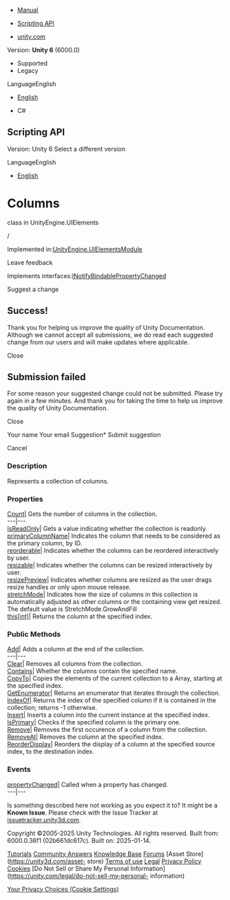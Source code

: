 [ ]()

  * [Manual](../Manual/index.html)
  * [Scripting API](../ScriptReference/index.html)

  * [unity.com](https://unity.com/)

Version: **Unity 6** (6000.0)

  * Supported
  * Legacy

LanguageEnglish

  * [English]()

  * C#

[ ](https://docs.unity3d.com)

## Scripting API

Version: Unity 6 Select a different version

LanguageEnglish

  * [English]()

# Columns

class in UnityEngine.UIElements

/

Implemented
in:[UnityEngine.UIElementsModule](UnityEngine.UIElementsModule.html)

Leave feedback

  

Implements
interfaces:[INotifyBindablePropertyChanged](UIElements.INotifyBindablePropertyChanged.html)

Suggest a change

## Success!

Thank you for helping us improve the quality of Unity Documentation. Although
we cannot accept all submissions, we do read each suggested change from our
users and will make updates where applicable.

Close

## Submission failed

For some reason your suggested change could not be submitted. Please <a>try
again</a> in a few minutes. And thank you for taking the time to help us
improve the quality of Unity Documentation.

Close

Your name Your email Suggestion* Submit suggestion

Cancel

[ ]()

### Description

Represents a collection of columns.

### Properties

[Count](UIElements.Columns.Count.html)|  Gets the number of columns in the
collection.  
---|---  
[IsReadOnly](UIElements.Columns.IsReadOnly.html)|  Gets a value indicating
whether the collection is readonly.  
[primaryColumnName](UIElements.Columns-primaryColumnName.html)|  Indicates the
column that needs to be considered as the primary column, by ID.  
[reorderable](UIElements.Columns-reorderable.html)|  Indicates whether the
columns can be reordered interactively by user.  
[resizable](UIElements.Columns-resizable.html)|  Indicates whether the columns
can be resized interactively by user.  
[resizePreview](UIElements.Columns-resizePreview.html)|  Indicates whether
columns are resized as the user drags resize handles or only upon mouse
release.  
[stretchMode](UIElements.Columns-stretchMode.html)|  Indicates how the size of
columns in this collection is automatically adjusted as other columns or the
containing view get resized. The default value is StretchMode.GrowAndFill  
[this[int]](UIElements.Columns.Index_operator.html)|  Returns the column at
the specified index.  
  
### Public Methods

[Add](UIElements.Columns.Add.html)|  Adds a column at the end of the
collection.  
---|---  
[Clear](UIElements.Columns.Clear.html)|  Removes all columns from the
collection.  
[Contains](UIElements.Columns.Contains.html)|  Whether the columns contain the
specified name.  
[CopyTo](UIElements.Columns.CopyTo.html)|  Copies the elements of the current
collection to a Array, starting at the specified index.  
[GetEnumerator](UIElements.Columns.GetEnumerator.html)|  Returns an enumerator
that iterates through the collection.  
[IndexOf](UIElements.Columns.IndexOf.html)|  Returns the index of the
specified column if it is contained in the collection; returns -1 otherwise.  
[Insert](UIElements.Columns.Insert.html)|  Inserts a column into the current
instance at the specified index.  
[IsPrimary](UIElements.Columns.IsPrimary.html)|  Checks if the specified
column is the primary one.  
[Remove](UIElements.Columns.Remove.html)|  Removes the first occurence of a
column from the collection.  
[RemoveAt](UIElements.Columns.RemoveAt.html)|  Removes the column at the
specified index.  
[ReorderDisplay](UIElements.Columns.ReorderDisplay.html)|  Reorders the
display of a column at the specified source index, to the destination index.  
  
### Events

[propertyChanged](UIElements.Columns-propertyChanged.html)|  Called when a
property has changed.  
---|---  
  
Is something described here not working as you expect it to? It might be a
**Known Issue**. Please check with the Issue Tracker at
[issuetracker.unity3d.com](https://issuetracker.unity3d.com).

Copyright ©2005-2025 Unity Technologies. All rights reserved. Built from:
6000.0.36f1 (02b661dc617c). Built on: 2025-01-14.

[Tutorials](https://unity3d.com/learn) [Community
Answers](https://answers.unity3d.com) [Knowledge
Base](https://support.unity3d.com/hc/en-us)
[Forums](https://forum.unity3d.com) [Asset Store](https://unity3d.com/asset-
store) [Terms of use](https://docs.unity3d.com/Manual/TermsOfUse.html)
[Legal](https://unity.com/legal) [Privacy
Policy](https://unity.com/legal/privacy-policy)
[Cookies](https://unity.com/legal/cookie-policy) [Do Not Sell or Share My
Personal Information](https://unity.com/legal/do-not-sell-my-personal-
information)

[Your Privacy Choices (Cookie Settings)](javascript:void\(0\);)

